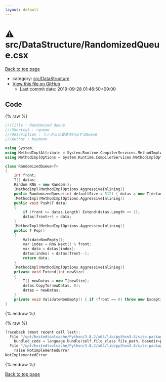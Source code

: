 ```yaml
---
layout: default
---
```


<!-- mathjax config similar to math.stackexchange -->
<script type="text/javascript" async
  src="https://cdnjs.cloudflare.com/ajax/libs/mathjax/2.7.5/MathJax.js?config=TeX-MML-AM_CHTML">
</script>
<script type="text/x-mathjax-config">
  MathJax.Hub.Config({
    TeX: { equationNumbers: { autoNumber: "AMS" }},
    tex2jax: {
      inlineMath: [ ['$','$'] ],
      processEscapes: true
    },
    "HTML-CSS": { matchFontHeight: false },
    displayAlign: "left",
    displayIndent: "2em"
  });
</script>

<script type="text/javascript" src="https://cdnjs.cloudflare.com/ajax/libs/jquery/3.4.1/jquery.min.js"></script>
<script src="https://cdn.jsdelivr.net/npm/jquery-balloon-js@1.1.2/jquery.balloon.min.js" integrity="sha256-ZEYs9VrgAeNuPvs15E39OsyOJaIkXEEt10fzxJ20+2I=" crossorigin="anonymous"></script>
<script type="text/javascript" src="../../../assets/js/copy-button.js"></script>
<link rel="stylesheet" href="../../../assets/css/copy-button.css" />


# :warning: src/DataStructure/RandomizedQueue.csx

<a href="../../../index.html">Back to top page</a>

* category: <a href="../../../index.html#e73c6b5872115ad0f2896f8e8476ef39">src/DataStructure</a>
* <a href="{{ site.github.repository_url }}/blob/master/src/DataStructure/RandomizedQueue.csx">View this file on GitHub</a>
    - Last commit date: 2019-09-28 01:46:50+09:00




## Code

<a id="unbundled"></a>
{% raw %}
```cpp
﻿///Title : Randomized Queue
///Shortcut : rqueue
///Description : ランダムに要素をPopするQueue
///Author : keymoon

using System;
using MethodImplAttribute = System.Runtime.CompilerServices.MethodImplAttribute;
using MethodImplOptions = System.Runtime.CompilerServices.MethodImplOptions;

class RandomizedQueue<T>
{
    int front;
    T[] datas;
    Random RNG = new Random();
    [MethodImpl(MethodImplOptions.AggressiveInlining)]
    public RandomizedQueue(int defaultSize = 512) { datas = new T[defaultSize]; }
    [MethodImpl(MethodImplOptions.AggressiveInlining)]
    public void Push(T data)
    {
        if (front >= datas.Length) Extend(datas.Length << 1);
        datas[front++] = data;
    }
    [MethodImpl(MethodImplOptions.AggressiveInlining)]
    public T Pop()
    {
        ValidateNonEmpty();
        var index = RNG.Next() % front;
        var data = datas[index];
        datas[index] = datas[front--];
        return data;
    }
    [MethodImpl(MethodImplOptions.AggressiveInlining)]
    private void Extend(int newSize)
    {
        T[] newDatas = new T[newSize];
        datas.CopyTo(newDatas, 0);
        datas = newDatas;
    }
    private void ValidateNonEmpty() { if (front == 0) throw new Exception(); }
}
```
{% endraw %}

<a id="bundled"></a>
{% raw %}
```cpp
Traceback (most recent call last):
  File "/opt/hostedtoolcache/Python/3.8.2/x64/lib/python3.8/site-packages/onlinejudge_verify/docs.py", line 340, in write_contents
    bundled_code = language.bundle(self.file_class.file_path, basedir=pathlib.Path.cwd())
  File "/opt/hostedtoolcache/Python/3.8.2/x64/lib/python3.8/site-packages/onlinejudge_verify/languages/csharpscript.py", line 110, in bundle
    raise NotImplementedError
NotImplementedError

```
{% endraw %}

<a href="../../../index.html">Back to top page</a>

